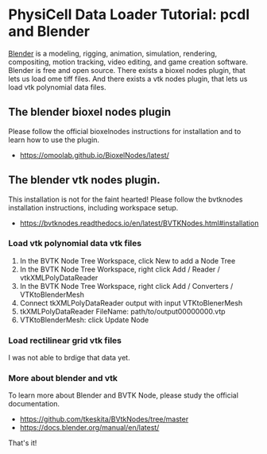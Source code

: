 # PhysiCell Data Loader Tutorial: pcdl and Blender

[Blender](https://www.blender.org/) is a modeling, rigging, animation, simulation, rendering, compositing,  motion tracking, video editing, and game creation software.
Blender is free and open source.
There exists a bioxel nodes plugin, that lets us load ome tiff files.
And there exists a vtk nodes plugin, that lets us load <!-- vtk rectilinear grid data, -->vtk polynomial data files.


## The blender bioxel nodes plugin

Please follow the official bioxelnodes instructions for installation
and to learn how to use the plugin.

+ https://omoolab.github.io/BioxelNodes/latest/


## The blender vtk nodes plugin.

This installation is not for the faint hearted!
Please follow the bvtknodes installation instructions,
including workspace setup.

+ https://bvtknodes.readthedocs.io/en/latest/BVTKNodes.html#installation

### Load vtk polynomial data vtk files

1. In the BVTK Node Tree Workspace, click New to add a Node Tree
2. In the BVTK Node Tree Workspace, right click Add / Reader / vtkXMLPolyDataReader
3. In the BVTK Node Tree Workspace, right click Add / Converters / VTKtoBlenderMesh
4. Connect tkXMLPolyDataReader output with input VTKtoBlenerMesh
5. tkXMLPolyDataReader FileName: path/to/output00000000.vtp
6. VTKtoBlenderMesh: click Update Node

### Load rectilinear grid vtk files

I was not able to brdige that data yet.

<!-- Geometry nodes could be part of the solution,
but I would have to write such a converter.
+ https://www.youtube.com/watch?v=oPenYcM6Usw
+ https://www.youtube.com/watch?v=6LMuT2hN2yw
+ https://www.youtube.com/watch?v=LrEHoaq6QFE
-->

### More about blender and vtk

To learn more about Blender and BVTK Node, please study the official documentation.
+ https://github.com/tkeskita/BVtkNodes/tree/master
+ https://docs.blender.org/manual/en/latest/


That's it!
